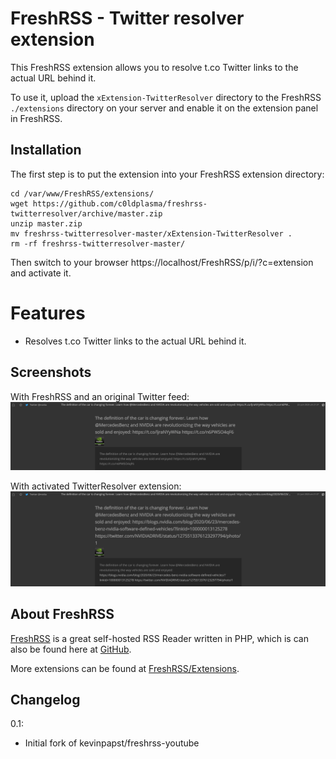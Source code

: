 # FreshRSS - Twitter resolver extension

This FreshRSS extension allows you to resolve t.co Twitter links to the actual URL behind it.

To use it, upload the ```xExtension-TwitterResolver``` directory to the FreshRSS `./extensions` directory on your server and enable it on the extension panel in FreshRSS.

## Installation

The first step is to put the extension into your FreshRSS extension directory:
```
cd /var/www/FreshRSS/extensions/
wget https://github.com/c0ldplasma/freshrss-twitterresolver/archive/master.zip
unzip master.zip
mv freshrss-twitterresolver-master/xExtension-TwitterResolver .
rm -rf freshrss-twitterresolver-master/
```

Then switch to your browser https://localhost/FreshRSS/p/i/?c=extension and activate it.

# Features

- Resolves t.co Twitter links to the actual URL behind it.

## Screenshots

With FreshRSS and an original Twitter feed:
![screenshot before](https://github.com/c0ldplasma/freshrss-twitterresolver/blob/main/before.png "Without this extension the t.co link is shown")

With activated TwitterResolver extension:
![screenshot after](https://github.com/c0ldplasma/freshrss-twitterresolver/blob/main/after.png "After activating the extension the actual URL is shown")

## About FreshRSS

[FreshRSS](https://freshrss.org/) is a great self-hosted RSS Reader written in PHP, which is can also be found here at [GitHub](https://github.com/FreshRSS/FreshRSS).

More extensions can be found at [FreshRSS/Extensions](https://github.com/FreshRSS/Extensions).

## Changelog

0.1: 
* Initial fork of kevinpapst/freshrss-youtube
